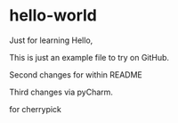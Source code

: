 # hello-world
Just for learning
Hello,

This is just an example file to try on GitHub.

Second changes for within README

Third changes via pyCharm.

for cherrypick
